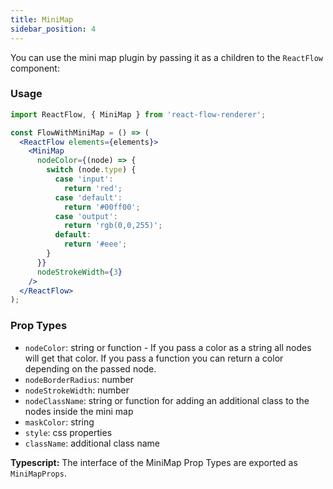 ```yaml
---
title: MiniMap
sidebar_position: 4
---
```


You can use the mini map plugin by passing it as a children to the `ReactFlow` component:

### Usage

```jsx
import ReactFlow, { MiniMap } from 'react-flow-renderer';

const FlowWithMiniMap = () => (
  <ReactFlow elements={elements}>
    <MiniMap
      nodeColor={(node) => {
        switch (node.type) {
          case 'input':
            return 'red';
          case 'default':
            return '#00ff00';
          case 'output':
            return 'rgb(0,0,255)';
          default:
            return '#eee';
        }
      }}
      nodeStrokeWidth={3}
    />
  </ReactFlow>
);
```

### Prop Types

- `nodeColor`: string or function - If you pass a color as a string all nodes will get that color. If you pass a function you can return a color depending on the passed node.
- `nodeBorderRadius`: number
- `nodeStrokeWidth`: number
- `nodeClassName`: string or function for adding an additional class to the nodes inside the mini map
- `maskColor`: string
- `style`: css properties
- `className`: additional class name

**Typescript:** The interface of the MiniMap Prop Types are exported as `MiniMapProps`.

